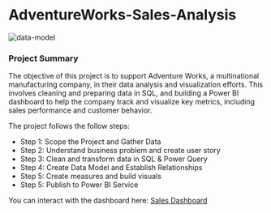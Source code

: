 # AdventureWorks-Sales-Analysis
![data-model](https://github.com/ObinnaIheanachor/AdventureWorks-Sales-Analysis/blob/main/Images/19d19866-78a7-4be0-9c98-3cc0b51f6509.gif)

### Project Summary
The objective of this project is to support Adventure Works, a multinational manufacturing company, in their data analysis and visualization efforts.
This involves cleaning and preparing data in SQL, and building a Power BI dashboard to help the company track and visualize key metrics, including sales performance and customer behavior.

The project follows the follow steps:


* Step 1: Scope the Project and Gather Data
* Step 2: Understand business problem and create user story
* Step 3: Clean and transform data in SQL & Power Query
* Step 4: Create Data Model and Establish Relationships
* Step 5: Create measures and build visuals
* Step 5: Publish to Power BI Service

You can interact with the dashboard here: [Sales Dashboard](https://app.powerbi.com/view?r=eyJrIjoiZGMxNGU2NDUtYmMzNC00ODRjLTgzZjItZTlhY2YyMjc0ZTI5IiwidCI6ImYyMTUyYzc1LWUxMWUtNGM0My1iNTRjLWIyY2IwYzJkNTU2MCIsImMiOjZ9)
